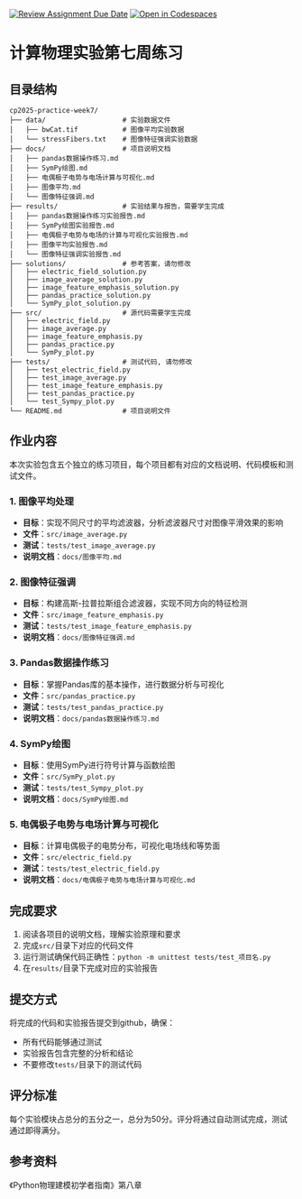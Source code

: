 [![Review Assignment Due Date](https://classroom.github.com/assets/deadline-readme-button-22041afd0340ce965d47ae6ef1cefeee28c7c493a6346c4f15d667ab976d596c.svg)](https://classroom.github.com/a/dqIrOmgD)
[![Open in Codespaces](https://classroom.github.com/assets/launch-codespace-2972f46106e565e64193e422d61a12cf1da4916b45550586e14ef0a7c637dd04.svg)](https://classroom.github.com/open-in-codespaces?assignment_repo_id=19088414)
# 计算物理实验第七周练习

## 目录结构

```
cp2025-practice-week7/
├── data/                   # 实验数据文件
│   ├── bwCat.tif           # 图像平均实验数据
│   └── stressFibers.txt    # 图像特征强调实验数据
├── docs/                   # 项目说明文档
│   ├── pandas数据操作练习.md
│   ├── SymPy绘图.md
│   ├── 电偶极子电势与电场计算与可视化.md
│   ├── 图像平均.md
│   └── 图像特征强调.md
├── results/                # 实验结果与报告，需要学生完成
│   ├── pandas数据操作练习实验报告.md
│   ├── SymPy绘图实验报告.md
│   ├── 电偶极子电势与电场的计算与可视化实验报告.md
│   ├── 图像平均实验报告.md
│   └── 图像特征强调实验报告.md
├── solutions/              # 参考答案，请勿修改
│   ├── electric_field_solution.py
│   ├── image_average_solution.py
│   ├── image_feature_emphasis_solution.py
│   ├── pandas_practice_solution.py
│   └── SymPy_plot_solution.py
├── src/                    # 源代码需要学生完成
│   ├── electric_field.py
│   ├── image_average.py
│   ├── image_feature_emphasis.py
│   ├── pandas_practice.py
│   └── SymPy_plot.py
├── tests/                  # 测试代码, 请勿修改
│   ├── test_electric_field.py
│   ├── test_image_average.py
│   ├── test_image_feature_emphasis.py
│   ├── test_pandas_practice.py
│   └── test_Sympy_plot.py
└── README.md               # 项目说明文件
```

## 作业内容

本次实验包含五个独立的练习项目，每个项目都有对应的文档说明、代码模板和测试文件。

### 1. 图像平均处理
- **目标**：实现不同尺寸的平均滤波器，分析滤波器尺寸对图像平滑效果的影响
- **文件**：`src/image_average.py`
- **测试**：`tests/test_image_average.py`
- **说明文档**：`docs/图像平均.md`

### 2. 图像特征强调
- **目标**：构建高斯-拉普拉斯组合滤波器，实现不同方向的特征检测
- **文件**：`src/image_feature_emphasis.py`
- **测试**：`tests/test_image_feature_emphasis.py`
- **说明文档**：`docs/图像特征强调.md`

### 3. Pandas数据操作练习
- **目标**：掌握Pandas库的基本操作，进行数据分析与可视化
- **文件**：`src/pandas_practice.py`
- **测试**：`tests/test_pandas_practice.py`
- **说明文档**：`docs/pandas数据操作练习.md`

### 4. SymPy绘图
- **目标**：使用SymPy进行符号计算与函数绘图
- **文件**：`src/SymPy_plot.py`
- **测试**：`tests/test_Sympy_plot.py`
- **说明文档**：`docs/SymPy绘图.md`

### 5. 电偶极子电势与电场计算与可视化
- **目标**：计算电偶极子的电势分布，可视化电场线和等势面
- **文件**：`src/electric_field.py`
- **测试**：`tests/test_electric_field.py`
- **说明文档**：`docs/电偶极子电势与电场计算与可视化.md`

## 完成要求

1. 阅读各项目的说明文档，理解实验原理和要求
2. 完成`src/`目录下对应的代码文件
3. 运行测试确保代码正确性：`python -m unittest tests/test_项目名.py`
4. 在`results/`目录下完成对应的实验报告

## 提交方式

将完成的代码和实验报告提交到github，确保：
- 所有代码能够通过测试
- 实验报告包含完整的分析和结论
- 不要修改`tests/`目录下的测试代码

## 评分标准
每个实验模块占总分的五分之一，总分为50分。评分将通过自动测试完成，测试通过即得满分。

## 参考资料
《Python物理建模初学者指南》第八章